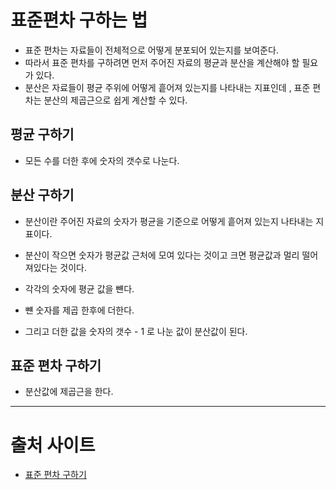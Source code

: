 # 표준편차 구하는 법

- 표준 편차는 자료들이 전체적으로 어떻게 분포되어 있는지를 보여준다. 
- 따라서 표준 편차를 구하려면 먼저 주어진 자료의 평균과 분산을 계산해야 할 필요가 있다.
- 분산은 자료들이 평균 주위에 어떻게 흩어져 있는지를 나타내는 지표인데 , 표준 편차는 분산의 제곱근으로 쉽게 계산할 수 있다.

## 평균 구하기

- 모든 수를 더한 후에 숫자의 갯수로 나눈다.

## 분산 구하기

- 분산이란 주어진 자료의 숫자가 평균을 기준으로 어떻게 흩어져 있는지 나타내는 지표이다.
- 분산이 작으면 숫자가 평균값 근처에 모여 있다는 것이고 크면 평균값과 멀리 떨어져있다는 것이다.

- 각각의 숫자에 평균 값을 뺸다. 
- 뺸 숫자를 제곱 한후에 더한다. 
- 그리고 더한 값을 숫자의 갯수 - 1 로 나눈 값이 분산값이 된다.

## 표준 편차 구하기

- 분산값에 제곱근을 한다. 

- - -

# 출처 사이트

- [표준 편차 구하기](https://ko.wikihow.com/%ED%91%9C%EC%A4%80-%ED%8E%B8%EC%B0%A8-%EA%B5%AC%ED%95%98%EB%8A%94-%EB%B2%95)
